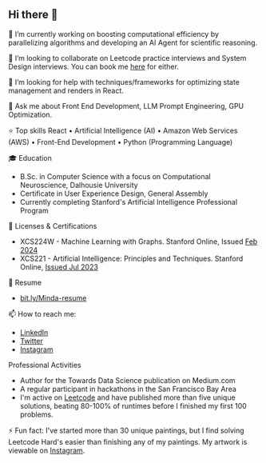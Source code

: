 ## Hi there 👋

🔭 I’m currently working on boosting computational efficiency by parallelizing algorithms and developing an AI Agent for scientific reasoning.

👯 I’m looking to collaborate on Leetcode practice interviews and System Design interviews. You can book me [here](https://calendly.com/kittentech/mock?back=1&month=2025-05) for either. 

🤔 I’m looking for help with techniques/frameworks for optimizing state management and renders in React.

💬 Ask me about Front End Development, LLM Prompt Engineering, GPU Optimization.

⭐ Top skills
React • Artificial Intelligence (AI) • Amazon Web Services (AWS) • Front-End Development • Python (Programming Language)

🎓 Education
* B.Sc. in Computer Science with a focus on Computational Neuroscience, Dalhousie University
* Certificate in User Experience Design, General Assembly
* Currently completing Stanford's Artificial Intelligence Professional Program

🪪 Licenses & Certifications
- XCS224W - Machine Learning with Graphs. Stanford Online, Issued [Feb 2024](https://digitalcredential.stanford.edu/check/4EE34F681FBE3213EBA4EBA8537CB09849031F77309DEC3F34ABDAE6DE32E087b0xycHNsL2VMM3AxZDMrRHJMZ2JQL0dzMXlsdjZuUEYyRFhPUXpDcGdDYU5QRzBP)
- XCS221 - Artificial Intelligence: Principles and Techniques. Stanford Online, [Issued Jul 2023](https://digitalcredential.stanford.edu/check/F54F04E95F8EADD284D8510E9F12AE1F137D735E647CF7405E91A7C8CDD1E6B4SVBGTXFJMHFwVFNLSlJCQ0pxSWpYZTFmMVd2eEFVUEcyNWhxUzZNbkEwNkMvRHpj)

📃 Resume
- [bit.ly/Minda-resume](https://bit.ly/Minda-resume)

📫 How to reach me: 
- [LinkedIn](https://www.linkedin.com/in/mindamyers/)
- [Twitter](https://twitter.com/MindaMyers)
- [Instagram](https://www.instagram.com/minda.myers/)

Professional Activities
* Author for the Towards Data Science publication on Medium.com
* A regular participant in hackathons in the San Francisco Bay Area
* I'm active on [Leetcode](https://leetcode.com/u/mindamyers/) and have published more than five unique solutions, beating 80-100% of runtimes before I finished my first 100 problems. 

⚡ Fun fact: I've started more than 30 unique paintings, but I find solving Leetcode Hard's easier than finishing any of my paintings. My artwork is viewable on [Instagram](https://www.instagram.com/minda.myers/). 
